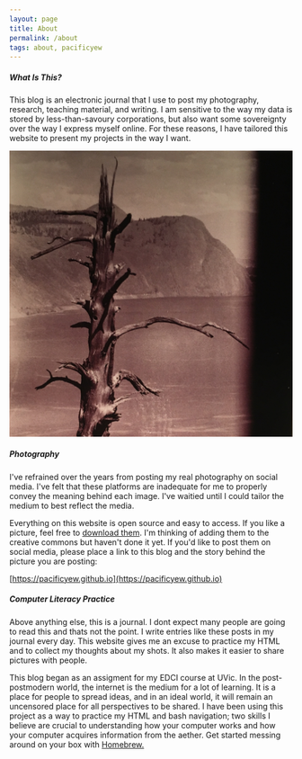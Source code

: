 ```yaml
---
layout: page
title: About
permalink: /about
tags: about, pacificyew
---
```


##### What Is This?

This blog is an electronic journal that I use to post my photography, research, teaching material, and writing. I am sensitive to the way my data is stored by less-than-savoury corporations, but also want some sovereignty over the way I express myself online. For these reasons, I have tailored this website to present my projects in the way I want.

![Ancient Douglas Fir above Thompson River (2021)](/assets/image/avatar.jpg)

##### Photography

I've refrained over the years from posting my real photography on social media. I've felt that these platforms are inadequate for me to properly convey the meaning behind each image. I've waitied until I could tailor the medium to best reflect the media. 

Everything on this website is open source and easy to access. If you like a picture, feel free to [download them](https://github.com/pacificyew/pacificyew.github.io/tree/main/assets/image). I'm thinking of adding them to the creative commons but haven't done it yet. If you'd like to post them on social media, please place a link to this blog and the story behind the picture you are posting: 

[https://pacificyew.github.io](https://pacificyew.github.io)

##### Computer Literacy Practice

Above anything else, this is a journal. I dont expect many people are going to read this and thats not the point. I write entries like these posts in my journal every day. This website gives me an excuse to practice my HTML and to collect my thoughts about my shots. It also makes it easier to share pictures with people.

This blog began as an assigment for my EDCI course at UVic. In the post-postmodern world, the internet is the medium for a lot of learning. It is a place for people to spread ideas, and in an ideal world, it will remain an uncensored place for all perspectives to be shared. I have been using this project as a way to practice my HTML and bash navigation; two skills I believe are crucial to understanding how your computer works and how your computer acquires information from the aether. Get started messing around on your box with [Homebrew.](hhttps://brew.sh/)

